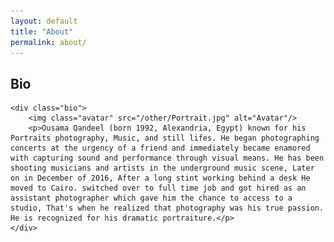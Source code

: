 ```yaml
---
layout: default
title: "About"
permalink: about/
---
```


<main>
<section id="bio" class="about">
	<h1>Bio</h1>
	
	<div class="bio">
		<img class="avatar" src="/other/Portrait.jpg" alt="Avatar"/>
		<p>Ousama Qandeel (born 1992, Alexandria, Egypt) known for his Portraits photography, Music, and still lifes. He began photographing concerts at the urgency of a friend and immediately became enamored with capturing sound and performance through visual means. He has been shooting musicians and artists in the underground music scene, Later on in December of 2016, After a long stint working behind a desk He moved to Cairo. switched over to full time job and got hired as an assistant photographer which gave him the chance to access to a studio, That's when he realized that photography was his true passion. He is recognized for his dramatic portraiture.</p>
	</div>
</section>
</main>
